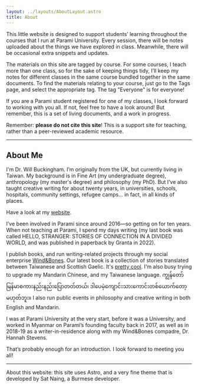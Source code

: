 ```yaml
---
layout: ../layouts/AboutLayout.astro
title: About
---
```

This little website is designed to support students’ learning throughout the courses that I run at Parami University. Every session, there will be notes uploaded about the things we have explored in class. Meanwhile, there will be occasional extra snippets and updates.

The materials on this site are tagged by course. For some courses, I teach more than one class, so for the sake of keeping things tidy, I’ll keep my notes for different classes in the same course bundled together in the same documents. To find the materials relating to your course, just go to the Tags page, and select the appropriate tag. The tag "Everyone" is for everyone!

If you are a Parami student registered for one of my classes, I look forward to working with you all. If not, feel free to have a look around! But remember, this is a set of living documents, and a work in progress.

Remember: **please do not cite this site**! This is a support site for teaching, rather than a peer-reviewed academic resource.

* * *

## About Me

I'm Dr. Will Buckingham. I’m originally from the UK, but currently living in Taiwan. My background is in Fine Art (my undergraduate degree), anthropology (my master's degree) and philosophy (my PhD). But I’ve also taught creative writing for about twenty years, in universities, schools, hospitals, community settings, refugee camps… in fact, in all kinds of places.

Have a look at my [website](https://www.willbuckingham.com).

I’ve been involved in Parami since around 2016—so getting on for ten years. When not teaching at Parami, I spend my days writing (my last book was called HELLO, STRANGER: STORIES OF CONNECTION IN A DIVIDED WORLD, and was published in paperback by Granta in 2022).

I publish books, and run writing-related projects through my social enterprise [Wind&Bones](https://books.windandbones.com). Our latest book is a collection of stories translated between Taiwanese and Scottish Gaelic. It's [pretty cool](https://taigael.com). I'm also busy trying to upgrade my Mandarin Chinese, and my Taiwanese language. ကျွန်တော်မြန်မာစကားနည်းနည်းပြောတတ်တယ်၊ ဒါပေမဲ့ကျောင်းသားကောင်းတစ်ယောက်တော့မဟုတ်ဘူး။ I also run public events in philosophy and creative writing in both English and Mandarin.

I was at Parami University at the very start, before it was a University, and worked in Myanmar on Parami’s founding faculty back in 2017, as well as in 2018-19 as a writer-in-residence along with my Wind&Bones compadre, Dr. Hannah Stevens.

That’s probably enough for an introduction. I look forward to meeting you all!

* * *

About this website: this site uses Astro, and a very fine theme that is developed by Sat Naing, a Burmese developer.